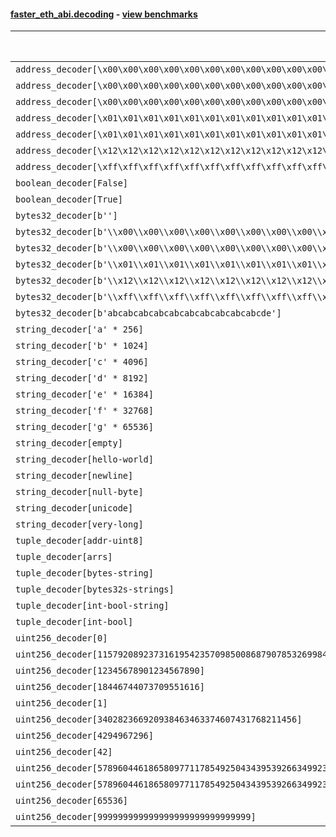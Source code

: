 #### [faster_eth_abi.decoding](https://github.com/BobTheBuidler/faster-eth-abi/blob/master/faster_eth_abi/decoding.py) - [view benchmarks](https://github.com/BobTheBuidler/faster-eth-abi/blob/master/benchmarks/test_decoding_benchmarks.py)

| Function | Reference Mean | Faster Mean | % Change | Speedup (%) | x Faster | Faster |
|----------|---------------|-------------|----------|-------------|----------|--------|
| `address_decoder[\x00\x00\x00\x00\x00\x00\x00\x00\x00\x00\x00\x00\x00\x00\x00\x00\x00\x00\x00\x00]` | 0.0016744802824242514 | 0.000968018399383703 | 42.19% | 72.98% | 1.73x | ✅ |
| `address_decoder[\x00\x00\x00\x00\x00\x00\x00\x00\x00\x00\x00\x00\x00\x00\x00\x00\x00\x00\x00\x01]` | 0.0016871415173651421 | 0.0009599142536771559 | 43.10% | 75.76% | 1.76x | ✅ |
| `address_decoder[\x00\x00\x00\x00\x00\x00\x00\x00\x00\x00\x00\x00\x00\x00\x00\x00\x00\x00\x00\x02]` | 0.0016347974767382386 | 0.0009646550484380479 | 40.99% | 69.47% | 1.69x | ✅ |
| `address_decoder[\x01\x01\x01\x01\x01\x01\x01\x01\x01\x01\x01\x01\x01\x01\x01\x01\x01\x01\x01\x00]` | 0.001673362824159064 | 0.0009707143403995195 | 41.99% | 72.38% | 1.72x | ✅ |
| `address_decoder[\x01\x01\x01\x01\x01\x01\x01\x01\x01\x01\x01\x01\x01\x01\x01\x01\x01\x01\x01\x01]` | 0.0016755487950019371 | 0.0009617624419441796 | 42.60% | 74.22% | 1.74x | ✅ |
| `address_decoder[\x12\x12\x12\x12\x12\x12\x12\x12\x12\x12\x12\x12\x12\x12\x12\x12\x12\x12\x12\x12]` | 0.0016709606377099723 | 0.0009654970994001797 | 42.22% | 73.07% | 1.73x | ✅ |
| `address_decoder[\xff\xff\xff\xff\xff\xff\xff\xff\xff\xff\xff\xff\xff\xff\xff\xff\xff\xff\xff\xff]` | 0.0017305553248682913 | 0.0009958448989600959 | 42.46% | 73.78% | 1.74x | ✅ |
| `boolean_decoder[False]` | 0.0008884568851533321 | 0.0006281244956411881 | 29.30% | 41.45% | 1.41x | ✅ |
| `boolean_decoder[True]` | 0.0008833799462841796 | 0.0006359762296429461 | 28.01% | 38.90% | 1.39x | ✅ |
| `bytes32_decoder[b'']` | 0.0008736731378759293 | 0.0006328726523890318 | 27.56% | 38.05% | 1.38x | ✅ |
| `bytes32_decoder[b'\\x00\\x00\\x00\\x00\\x00\\x00\\x00\\x00\\x00\\x00\\x00\\x00\\x00\\x00\\x00\\x00']` | 0.0008681000027630903 | 0.0006307939465121175 | 27.34% | 37.62% | 1.38x | ✅ |
| `bytes32_decoder[b'\\x00\\x00\\x00\\x00\\x00\\x00\\x00\\x00\\x00\\x00\\x00\\x00\\x00\\x00\\x00\\x00\\x00\\x00\\x00\\x00\\x00\\x00\\x00\\x00\\x00\\x00\\x00\\x00\\x00\\x00\\x00\\x00']` | 0.0008762753490617677 | 0.0006389585976050506 | 27.08% | 37.14% | 1.37x | ✅ |
| `bytes32_decoder[b'\\x01\\x01\\x01\\x01\\x01\\x01\\x01\\x01\\x01\\x01\\x01\\x01\\x01\\x01\\x01\\x01\\x01\\x01\\x01\\x01\\x01\\x01\\x01\\x01\\x01\\x01\\x01\\x01\\x01\\x01\\x01\\x01']` | 0.0008736143351783409 | 0.0006343655227688282 | 27.39% | 37.71% | 1.38x | ✅ |
| `bytes32_decoder[b'\\x12\\x12\\x12\\x12\\x12\\x12\\x12\\x12\\x12\\x12\\x12\\x12\\x12\\x12\\x12\\x12\\x12\\x12\\x12\\x12\\x12\\x12\\x12\\x12\\x12\\x12\\x12\\x12\\x12\\x12\\x12\\x12']` | 0.0008732775602181945 | 0.0006334284059722837 | 27.47% | 37.87% | 1.38x | ✅ |
| `bytes32_decoder[b'\\xff\\xff\\xff\\xff\\xff\\xff\\xff\\xff\\xff\\xff\\xff\\xff\\xff\\xff\\xff\\xff\\xff\\xff\\xff\\xff\\xff\\xff\\xff\\xff\\xff\\xff\\xff\\xff\\xff\\xff\\xff\\xff']` | 0.000874757967736212 | 0.0006342307273926564 | 27.50% | 37.92% | 1.38x | ✅ |
| `bytes32_decoder[b'abcabcabcabcabcabcabcabcabcabcde']` | 0.0008769591025414375 | 0.0006340346315805858 | 27.70% | 38.31% | 1.38x | ✅ |
| `string_decoder['a' * 256]` | 0.0014820174999943768 | 0.0010803988711170214 | 27.10% | 37.17% | 1.37x | ✅ |
| `string_decoder['b' * 1024]` | 0.0015131353890705903 | 0.0011170072721858543 | 26.18% | 35.46% | 1.35x | ✅ |
| `string_decoder['c' * 4096]` | 0.001557196571425544 | 0.0011471458103502355 | 26.33% | 35.75% | 1.36x | ✅ |
| `string_decoder['d' * 8192]` | 0.0016237646580730361 | 0.0012051583951367374 | 25.78% | 34.73% | 1.35x | ✅ |
| `string_decoder['e' * 16384]` | 0.0017317486405816832 | 0.001298185821272828 | 25.04% | 33.40% | 1.33x | ✅ |
| `string_decoder['f' * 32768]` | 0.001959929032404089 | 0.0014952887138234765 | 23.71% | 31.07% | 1.31x | ✅ |
| `string_decoder['g' * 65536]` | 0.0023727269670042765 | 0.0019424097717138016 | 18.14% | 22.15% | 1.22x | ✅ |
| `string_decoder[empty]` | 0.0014610134460031326 | 0.0010628470769297857 | 27.25% | 37.46% | 1.37x | ✅ |
| `string_decoder[hello-world]` | 0.0014819304803832425 | 0.0010795855372148359 | 27.15% | 37.27% | 1.37x | ✅ |
| `string_decoder[newline]` | 0.0014872049036392207 | 0.0010956653001871937 | 26.33% | 35.74% | 1.36x | ✅ |
| `string_decoder[null-byte]` | 0.0014794667480421732 | 0.0010895944449376667 | 26.35% | 35.78% | 1.36x | ✅ |
| `string_decoder[unicode]` | 0.0015125822003325387 | 0.0010910079513224327 | 27.87% | 38.64% | 1.39x | ✅ |
| `string_decoder[very-long]` | 0.00295141423890968 | 0.00240328748063227 | 18.57% | 22.81% | 1.23x | ✅ |
| `tuple_decoder[addr-uint8]` | 0.002100883905609152 | 0.0013414269080422154 | 36.15% | 56.62% | 1.57x | ✅ |
| `tuple_decoder[arrs]` | 0.0025945813814788735 | 0.0024241855252468687 | 6.57% | 7.03% | 1.07x | ✅ |
| `tuple_decoder[bytes-string]` | 0.0018184872108346658 | 0.001388472708941975 | 23.65% | 30.97% | 1.31x | ✅ |
| `tuple_decoder[bytes32s-strings]` | 0.003610373276528938 | 0.0032433736851294193 | 10.17% | 11.32% | 1.11x | ✅ |
| `tuple_decoder[int-bool-string]` | 0.0023959216060630392 | 0.0018928672410361994 | 21.00% | 26.58% | 1.27x | ✅ |
| `tuple_decoder[int-bool]` | 0.001272978180114351 | 0.0009884368221911434 | 22.35% | 28.79% | 1.29x | ✅ |
| `uint256_decoder[0]` | 0.000929408792645881 | 0.0006745400406102695 | 27.42% | 37.78% | 1.38x | ✅ |
| `uint256_decoder[115792089237316195423570985008687907853269984665640564039457584007913129639935]` | 0.0009361337614317677 | 0.0006792038579903915 | 27.45% | 37.83% | 1.38x | ✅ |
| `uint256_decoder[12345678901234567890]` | 0.0009374386267084449 | 0.000675923323466871 | 27.90% | 38.69% | 1.39x | ✅ |
| `uint256_decoder[18446744073709551616]` | 0.000930104609077288 | 0.0006764841376065259 | 27.27% | 37.49% | 1.37x | ✅ |
| `uint256_decoder[1]` | 0.000929015354457907 | 0.0006730371092564311 | 27.55% | 38.03% | 1.38x | ✅ |
| `uint256_decoder[340282366920938463463374607431768211456]` | 0.0009199788818831976 | 0.0006780427887115524 | 26.30% | 35.68% | 1.36x | ✅ |
| `uint256_decoder[4294967296]` | 0.0009306202031845906 | 0.0006814561220836123 | 26.77% | 36.56% | 1.37x | ✅ |
| `uint256_decoder[42]` | 0.0009284781958063599 | 0.000673082530513033 | 27.51% | 37.94% | 1.38x | ✅ |
| `uint256_decoder[57896044618658097711785492504343953926634992332820282019728792003956564819967]` | 0.0009319913470303 | 0.0006823702672504501 | 26.78% | 36.58% | 1.37x | ✅ |
| `uint256_decoder[57896044618658097711785492504343953926634992332820282019728792003956564819968]` | 0.0009332082185534353 | 0.0006800697024475677 | 27.13% | 37.22% | 1.37x | ✅ |
| `uint256_decoder[65536]` | 0.0009341249761226082 | 0.0006712100976830813 | 28.15% | 39.17% | 1.39x | ✅ |
| `uint256_decoder[999999999999999999999999999999]` | 0.0009329983205838753 | 0.0006750112755284377 | 27.65% | 38.22% | 1.38x | ✅ |
